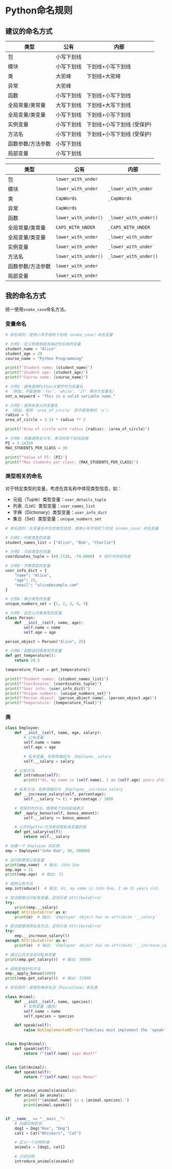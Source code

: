 # Python命名规则

## 建议的命名方式

| 类型              | 公有       | 内部                       |
| ----------------- | ---------- | -------------------------- |
| 包                | 小写下划线 |                            |
| 模块              | 小写下划线 | 下划线+小写下划线          |
| 类                | 大驼峰     | 下划线+大驼峰              |
| 异常              | 大驼峰     |                            |
| 函数              | 小写下划线 | 下划线+小写下划线          |
| 全局常量/类常量   | 大写下划线 | 下划线+大写下划线          |
| 全局变量/类变量   | 小写下划线 | 下划线+小写下划线          |
| 实例变量          | 小写下划线 | 下划线+小写下划线 (受保护) |
| 方法名            | 小写下划线 | 下划线+小写下划线 (受保护) |
| 函数参数/方法参数 | 小写下划线 |                            |
| 局部变量          | 小写下划线 |                            |

| 类型              | 公有                 | 内部                  |
| ----------------- | -------------------- | --------------------- |
| 包                | `lower_with_under`   |                       |
| 模块              | `lower_with_under`   | `_lower_with_under`   |
| 类                | `CapWords`           | `_CapWords`           |
| 异常              | `CapWords`           |                       |
| 函数              | `lower_with_under()` | `_lower_with_under()` |
| 全局常量/类常量   | `CAPS_WITH_UNDER`    | `_CAPS_WITH_UNDER`    |
| 全局变量/类变量   | `lower_with_under`   | `_lower_with_under`   |
| 实例变量          | `lower_with_under`   | `_lower_with_under`   |
| 方法名            | `lower_with_under()` | `_lower_with_under()` |
| 函数参数/方法参数 | `lower_with_under`   |                       |
| 局部变量          | `lower_with_under`   |                       |

## 我的命名方式

统一使用`snake_case`命名方法。

### 变量命名

```python
# 命名规则：使用小写字母和下划线（snake_case）命名变量

# 示例1：定义和使用具有描述性名称的变量
student_name = "Alice"
student_age = 20
course_name = "Python Programming"

print(f"Student name: {student_name}")
print(f"Student age: {student_age}")
print(f"Course name: {course_name}")

# 示例2：避免使用Python关键字作为变量名
# （例如，不能使用 'for'、'while'、'if' 等作为变量名）
not_a_keyword = "This is a valid variable name."

# 示例3：使用有意义的变量名
# （例如，使用 'area_of_circle' 而不是简单的 'a'）
radius = 5
area_of_circle = 3.14 * radius ** 2

print(f"Area of circle with radius {radius}: {area_of_circle}")

# 示例4：常量通常全大写，单词间用下划线连接
PI = 3.14159
MAX_STUDENTS_PER_CLASS = 30

print(f"Value of PI: {PI}")
print(f"Max students per class: {MAX_STUDENTS_PER_CLASS}")
```

### 类型相关的命名

对于特定类型的变量，考虑在其名称中体现类型信息，如：

- 元组（Tuple）类型变量：`user_details_tuple`
- 列表（List）类型变量：`user_names_list`
- 字典（Dictionary）类型变量：`user_info_dict`
- 集合（Set）类型变量：`unique_numbers_set`

```python
# 命名规则：在变量名中包含类型信息，使用小写字母和下划线（snake_case）命名变量

# 示例1：列表类型的变量
student_names_list = ["Alice", "Bob", "Charlie"]

# 示例2：元组类型的变量
coordinates_tuple = (40.7128, -74.0060)  # 纽约市的经纬度

# 示例3：字典类型的变量
user_info_dict = {
    "name": "Alice",
    "age": 25,
    "email": "alice@example.com"
}

# 示例4：集合类型的变量
unique_numbers_set = {1, 2, 3, 4, 5}

# 示例5：自定义对象类型的变量
class Person:
    def __init__(self, name, age):
        self.name = name
        self.age = age

person_object = Person("Alice", 25)

# 示例6：函数返回值类型的变量
def get_temperature():
    return 20.5

temperature_float = get_temperature()

print(f"Student names: {student_names_list}")
print(f"Coordinates: {coordinates_tuple}")
print(f"User info: {user_info_dict}")
print(f"Unique numbers: {unique_numbers_set}")
print(f"Person object: {person_object.name}, {person_object.age}")
print(f"Temperature: {temperature_float}")
```

### 类

```python
class Employee:
    def __init__(self, name, age, salary):
        # 公有变量
        self.name = name
        self.age = age

        # 私有变量，名称改编后为 _Employee__salary
        self.__salary = salary

    # 公有方法
    def introduce(self):
        print(f"Hi, my name is {self.name}, I am {self.age} years old.")

    # 私有方法，名称改编后为 _Employee__increase_salary
    def __increase_salary(self, percentage):
        self.__salary *= (1 + percentage / 100)

    # 受保护的方法，使用单下划线前缀表示
    def _apply_bonus(self, bonus_amount):
        self.__salary += bonus_amount

    # 公开的getter方法来获取私有变量的值
    def get_salary(self):
        return self.__salary

# 创建一个 Employee 的实例
emp = Employee("John Doe", 30, 50000)

# 访问和修改公有变量
print(emp.name)  # 输出: John Doe
emp.age = 31
print(emp.age)  # 输出: 31

# 调用公有方法
emp.introduce()  # 输出: Hi, my name is John Doe, I am 31 years old.

# 尝试直接访问私有变量，这将引发 AttributeError
try:
    print(emp.__salary)
except AttributeError as e:
    print(e)  # 输出: 'Employee' object has no attribute '__salary'

# 尝试直接调用私有方法，这将引发 AttributeError
try:
    emp.__increase_salary(5)
except AttributeError as e:
    print(e)  # 输出: 'Employee' object has no attribute '__increase_salary'

# 通过公共方法访问私有变量
print(emp.get_salary())  # 输出: 50000

# 调用受保护的方法
emp._apply_bonus(1000)
print(emp.get_salary())  # 输出: 51000
```

```python
# 命名规则：使用驼峰命名法（PascalCase）命名类

class Animal:
    def __init__(self, name, species):
        # 实例变量（属性）
        self.name = name
        self.species = species

    def speak(self):
        raise NotImplementedError("Subclass must implement the 'speak' method.")


class Dog(Animal):
    def speak(self):
        return f"{self.name} says Woof!"


class Cat(Animal):
    def speak(self):
        return f"{self.name} says Meow!"


def introduce_animals(animals):
    for animal in animals:
        print(f"{animal.name} is a {animal.species}.")
        print(animal.speak())


if __name__ == "__main__":
    # 创建动物实例
    dog1 = Dog("Rex", "Dog")
    cat1 = Cat("Whiskers", "Cat")

    # 定义一个动物列表
    animals = [dog1, cat1]

    # 介绍动物
    introduce_animals(animals)
```

